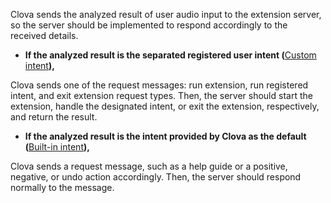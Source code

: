 ﻿Clova sends the analyzed result of user audio input to the extension server, so the server should be implemented to respond accordingly to the received details.

* **If the analyzed result is the separated registered user intent (**[Custom intent](/Design/Design_Guideline_For_Extension.md#CustomIntent)**),**

Clova sends one of the request messages: run extension, run registered intent, and exit extension request types. Then, the server should start the extension, handle the designated intent, or exit the extension, respectively, and return the result.

* **If the analyzed result is the intent provided by Clova as the default (**[Built-in intent](/Design/Design_Guideline_For_Extension.md#BuiltinIntent)**),**

Clova sends a request message, such as a help guide or a positive, negative, or undo action accordingly. Then, the server should respond normally to the message.

